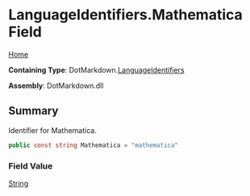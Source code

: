 # LanguageIdentifiers\.Mathematica Field

[Home](../../../README.md)

**Containing Type**: DotMarkdown\.[LanguageIdentifiers](../README.md)

**Assembly**: DotMarkdown\.dll

## Summary

Identifier for Mathematica\.

```csharp
public const string Mathematica = "mathematica"
```

### Field Value

[String](https://docs.microsoft.com/en-us/dotnet/api/system.string)

